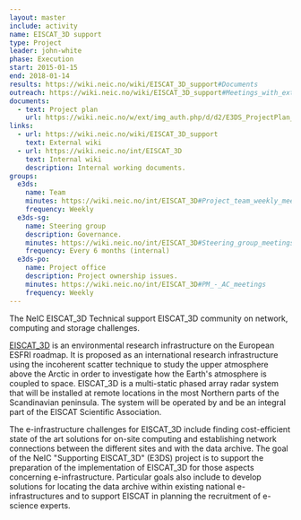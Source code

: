 ```yaml
---
layout: master
include: activity
name: EISCAT_3D support
type: Project
leader: john-white
phase: Execution
start: 2015-01-15
end: 2018-01-14
results: https://wiki.neic.no/wiki/EISCAT_3D_support#Documents
outreach: https://wiki.neic.no/wiki/EISCAT_3D_support#Meetings_with_external_projects
documents:
  - text: Project plan
    url: https://wiki.neic.no/w/ext/img_auth.php/d/d2/E3DS_ProjectPlan_20_03_2017.pdf
links:
  - url: https://wiki.neic.no/wiki/EISCAT_3D_support
    text: External wiki
  - url: https://wiki.neic.no/int/EISCAT_3D
    text: Internal wiki
    description: Internal working documents.
groups:
  e3ds:
    name: Team
    minutes: https://wiki.neic.no/int/EISCAT_3D#Project_team_weekly_meetings
    frequency: Weekly
  e3ds-sg:
    name: Steering group
    description: Governance.
    minutes: https://wiki.neic.no/int/EISCAT_3D#Steering_group_meetings
    frequency: Every 6 months (internal)
  e3ds-po:
    name: Project office
    description: Project ownership issues.
    minutes: https://wiki.neic.no/int/EISCAT_3D#PM_-_AC_meetings
    frequency: Weekly
---
```


The NeIC EISCAT_3D Technical support EISCAT_3D community on network, computing
and storage challenges.

[EISCAT_3D](https://eiscat3d.se) is an environmental research infrastructure on
the European ESFRI roadmap. It is proposed as an international research
infrastructure using the incoherent scatter technique to study the upper
atmosphere above the Arctic in order to investigate how the Earth's atmosphere
is coupled to space. EISCAT_3D is a multi-static phased array radar system that
will be installed at remote locations in the most Northern parts of the
Scandinavian peninsula. The system will be operated by and be an integral part
of the EISCAT Scientific Association.

The e-infrastructure challenges for EISCAT_3D include finding cost-efficient
state of the art solutions for on-site computing and establishing network
connections between the different sites and with the data archive. The goal of
the NeIC "Supporting EISCAT_3D" (E3DS) project is to support the preparation of
the implementation of EISCAT_3D for those aspects concerning e-infrastructure.
Particular goals also include to develop solutions for locating the data archive
within existing national e-infrastructures and to support EISCAT in planning the
recruitment of e-science experts.
